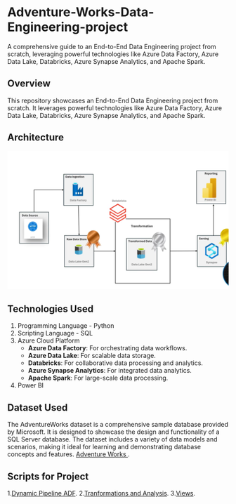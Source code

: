 # Adventure-Works-Data-Engineering-project
A comprehensive guide to an End-to-End Data Engineering project from scratch, leveraging powerful technologies like Azure Data Factory, Azure Data Lake, Databricks, Azure Synapse Analytics, and Apache Spark.
## Overview
This repository showcases an End-to-End Data Engineering project from scratch. It leverages powerful technologies like Azure Data Factory, Azure Data Lake, Databricks, Azure Synapse Analytics, and Apache Spark.

## Architecture
![Project Architecture](Architecture.png)

## Technologies Used
  1. Programming Language - Python
  2. Scripting Language - SQL
  3. Azure Cloud Platform
     - **Azure Data Factory**: For orchestrating data workflows.
     - **Azure Data Lake**: For scalable data storage.
     - **Databricks**: For collaborative data processing and analytics.
     - **Azure Synapse Analytics**: For integrated data analytics.
     - **Apache Spark**: For large-scale data processing.
  4. Power BI

 ## Dataset Used
 The AdventureWorks dataset is a comprehensive sample database provided by Microsoft. It is designed to showcase the design and 
 functionality of a SQL Server database. The dataset includes a variety of data models and scenarios, making it ideal for learning and 
 demonstrating database concepts and features.
 [Adventure Works ](https://www.kaggle.com/datasets/ukveteran/adventure-works).
 
 ## Scripts for Project
  1.[Dynamic Pipeline ADF](Dynamic_Pipeline_ADF.json).
  2.[Tranformations and Analysis](Silver_Layer_Transformations&Analaysis.ipynb).
  3.[Views](Create ).

